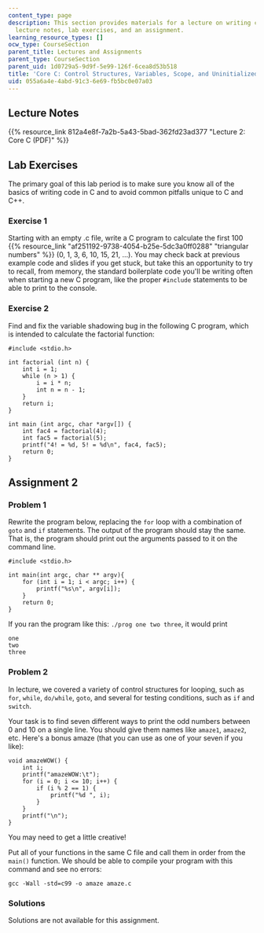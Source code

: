 ```yaml
---
content_type: page
description: This section provides materials for a lecture on writing code in C, including
  lecture notes, lab exercises, and an assignment.
learning_resource_types: []
ocw_type: CourseSection
parent_title: Lectures and Assignments
parent_type: CourseSection
parent_uid: 1d0729a5-9d9f-5e99-126f-6cea8d53b518
title: 'Core C: Control Structures, Variables, Scope, and Uninitialized Memory'
uid: 055a6a4e-4abd-91c3-6e69-fb5bc0e07a03
---
```


Lecture Notes
-------------

{{% resource_link 812a4e8f-7a2b-5a43-5bad-362fd23ad377 "Lecture 2: Core C (PDF)" %}}

Lab Exercises
-------------

The primary goal of this lab period is to make sure you know all of the basics of writing code in C and to avoid common pitfalls unique to C and C++.

### Exercise 1

Starting with an empty .c file, write a C program to calculate the first 100 {{% resource_link "af251192-9738-4054-b25e-5dc3a0ff0288" "triangular numbers" %}} (0, 1, 3, 6, 10, 15, 21, …). You may check back at previous example code and slides if you get stuck, but take this an opportunity to try to recall, from memory, the standard boilerplate code you'll be writing often when starting a new C program, like the proper `#include` statements to be able to print to the console.

### Exercise 2

Find and fix the variable shadowing bug in the following C program, which is intended to calculate the factorial function:

```
#include <stdio.h>

int factorial (int n) {
	int i = 1;
	while (n > 1) {
		i = i * n;
		int n = n - 1;
	}
	return i;
}

int main (int argc, char *argv[]) {
	int fac4 = factorial(4);
	int fac5 = factorial(5);
	printf("4! = %d, 5! = %d\n", fac4, fac5);
	return 0;
}
```

Assignment 2
------------

### Problem 1

Rewrite the program below, replacing the `for` loop with a combination of `goto` and `if` statements. The output of the program should stay the same. That is, the program should print out the arguments passed to it on the command line.

```
#include <stdio.h>

int main(int argc, char ** argv){
    for (int i = 1; i < argc; i++) {
        printf("%s\n", argv[i]);
    }
    return 0;
}
```

If you ran the program like this: `./prog one two three`, it would print

```
one
two
three
```

### Problem 2

In lecture, we covered a variety of control structures for looping, such as `for`, `while`, `do/while`, `goto`, and several for testing conditions, such as `if` and `switch`.

Your task is to find seven different ways to print the odd numbers between 0 and 10 on a single line. You should give them names like `amaze1`, `amaze2`, etc. Here's a bonus amaze (that you can use as one of your seven if you like):

```
void amazeWOW() {
	int i;
	printf("amazeWOW:\t");
	for (i = 0; i <= 10; i++) {
		if (i % 2 == 1) {
			printf("%d ", i);
		}
	}
	printf("\n");
}
```

You may need to get a little creative!

Put all of your functions in the same C file and call them in order from the `main()` function. We should be able to compile your program with this command and see no errors:

`gcc -Wall -std=c99 -o amaze amaze.c`

### Solutions

Solutions are not available for this assignment.